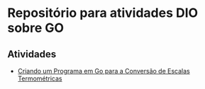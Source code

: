 # Repositório para atividades DIO sobre GO

## Atividades

- [Criando um Programa em Go para a Conversão de Escalas Termométricas](https://github.com/dienerld/golang-DIO/tree/desafio-1)
